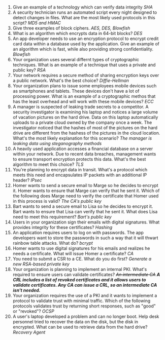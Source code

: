 1. Give an example of a technology which can verify data integrity _SHA_
2. A security technician runs an automated script every night designed to detect changes in files. What are the most likely used protocols in this script? _MD5 and HMAC_
3. Give three examples of block ciphers. _AES, DES, Blowfish_
4. What is an algorithm which encrypts data in 64-bit blocks? _DES_
5. An app developer needs to use an encryption protocol to encrypt credit card data within a database used by the application. Give an example of an algorithm which is fast, while also providing strong confidentiality. _Blowfish_
6. Your organization uses several differnt types of cryptographic techniques. What is an example of a technique that uses a private and public key? _RSA_
7. Your network requires a secure method of sharing encryption keys over a public network. What's the best choice? _Diffie-Hellman_
8. Your organization plans to issue some employees mobile devices such as smartphones and tablets. These devices don't have a lot of processing power. What is an example of a cryptographic methos that has the least overhead and will work with these mobile devices? _ECC_
9. A manager is suspected of leaking trade secrets to a competitor. A security investigator is examining his laptop and notices a large volume of vacation pictures on the hard drive. Data on this laptop automatically uploads to a private cloud owned by the company once a week. The investigator noticed that the hashes of most of the pictures on the hard drive are different from the hashess of the pictures in the cloud location. What's the most likely explanation for this scenario? _The manager is leaking data using steganography methods_
10. A heavily used application accesses a financial database on a server within your network. Due to recent data breaches, management wants to ensure transport encryption protects this data. What's the best algorithm to meet this choice? _TLS_
11. You're planning to encrypt data in transit. What's a protocol which meets this need and encapsulates IP packets with an additional IP header? _IPsec_
12. Homer wants to send a secure email to Marge so he decides to encrypt it. Homer wants to ensure that Marge can verify that he sent it. Which of the following does Marge need to verify the certificate that Homer used in this process is valid? _The CA's public key_
13. Bart wants to send a secure email to Lisa so he decides to encrypt it. Bart wants to ensure that Lisa can verify that he sent it. What does Lisa need to meet this requirement? _Bart's public key_
14. Users in your organization sign their emails with digital signatures. What provides integrity for these certificates? _Hashing_
15. An application requires users to log on with passwords. The app developers want to store the passwords in such a way that it will thwart rainbow table attacks. What do? _bcrypt_
16. Homer wants to use digital signatures for his emails and realizes he needs a certificate. What will issue Homer a certificate? _CA_
17. You need to submit a CSR to a CE. What do you do first? _Generate a new RSA-based private key_
18. Your organization is planning to implement an internal PKI. What's required to ensure users can validate certificates? _~~An intermediate CA~~ **A CRL includes a list of revoked certificates and it allows users to validate certificates. Any CA can issue a CRL, so an intermediate CA isn't needed.**_
19. Your organization requires the use of a PKI and it wants to implement a protocol to validate trust with minimal traffic. Which of the following protocols validates trust by returning short responses, such as "good" or "revoked"? _OCSP_
20. A user's laptop developed a problem and can no longer boot. Help desk personnel tried to recover the data on the disk, but the disk in encrypted. What can be used to retrieve data from the hard drive? _Recovery Agent_